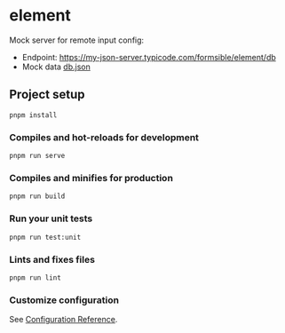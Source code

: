 # element
Mock server for remote input config:
- Endpoint: https://my-json-server.typicode.com/formsible/element/db
- Mock data [db.json](./db.json)

## Project setup
```
pnpm install
```

### Compiles and hot-reloads for development
```
pnpm run serve
```

### Compiles and minifies for production
```
pnpm run build
```

### Run your unit tests
```
pnpm run test:unit
```

### Lints and fixes files
```
pnpm run lint
```

### Customize configuration
See [Configuration Reference](https://cli.vuejs.org/config/).
